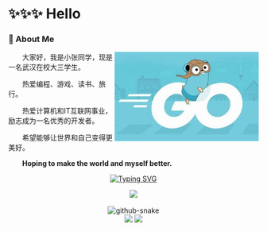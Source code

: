 #  ✨✨✨ Hello

<tr><td>

<!-- About me 关于我 -->
### 🤺 About Me

<img align="right" width="290" src="https://github.com/Zhangcantprogram/Zhangcantprogram/blob/main/images/golang_logo1.png?raw=true" />

<p>&emsp;&emsp;大家好，我是小张同学，现是一名武汉在校大三学生。</p>
<p>&emsp;&emsp;热爱编程、游戏、读书、旅行。</p>
<p>&emsp;&emsp;热爱计算机和IT互联网事业，励志成为一名优秀的开发者。</p>
<p>&emsp;&emsp;希望能够让世界和自己变得更美好。</p>
<p><strong>&emsp;&emsp;Hoping to make the world and myself better.</strong></p>

</td></tr>

<tr>
<td>

<div align="center">

<!-- dynamic typing effect 动态打字效果 -->
  <div align="center">
    <a href="https://git.io/typing-svg">
      <img src="https://readme-typing-svg.demolab.com?font=Fira+Code&size=24&pause=1000&center=true&width=435&lines=%E5%B0%8F%E5%BC%A0%E5%90%8C%E5%AD%A6%E7%A5%9D%E4%BD%A0%E5%BC%80%E5%BF%83%E6%AF%8F%E4%B8%80%E5%A4%A9%EF%BC%81;fmt.Printf(%22Happy+every+day!%22)" alt="Typing SVG" /></a>
    </a>
  </div>

  <!-- knock code pictures 敲代码的图片 -->
  <img src="https://cdn.jsdelivr.net/gh/sun0225SUN/sun0225SUN/assets/images/coding.gif" /><br>

<!-- 贪吃蛇代码贡献动画 -->
  <picture>
    <source media="(prefers-color-scheme: dark)" srcset="https://github.com/Zhangcantprogram/Zhangcantprogram/blob/output/github-contribution-grid-snake-dark.svg" />
    <source media="(prefers-color-scheme: light)" srcset="https://github.com/Zhangcantprogram/Zhangcantprogram/blob/output/github-contribution-grid-snake.svg" />
    <img alt="github-snake" src="github-snake.svg" />
  </picture>
</div>
  
  <div align="center"> 
    <img align="" height="137px" src="https://github-readme-stats.vercel.app/api?username=Zhangcantprogram&hide_title=true&hide_border=true&show_icons=true&include_all_commits=true&line_height=21&bg_color=0,EC6C6C,FFD479,FFFC79,73FA79&theme=graywhite&locale=cn" />
    <img align="" height="137px" src="https://github-readme-stats.vercel.app/api/top-langs/?username=Zhangcantprogram&hide_title=true&hide_border=true&layout=compact&bg_color=0,73FA79,73FDFF,D783FF&theme=graywhite&locale=cn" /><br><br>
  </div>




  

